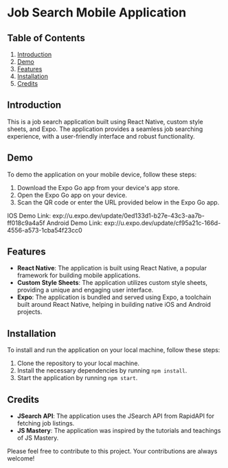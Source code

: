 # Job Search Mobile Application

## Table of Contents
1. [Introduction](##Introduction)
2. [Demo](##Demo)
3. [Features](##Features)
4. [Installation](##Installation)
5. [Credits](##Credits)

## Introduction
This is a job search application built using React Native, custom style sheets, and Expo. The application provides a seamless job searching experience, with a user-friendly interface and robust functionality.

## Demo
To demo the application on your mobile device, follow these steps:
1. Download the Expo Go app from your device's app store.
2. Open the Expo Go app on your device.
3. Scan the QR code or enter the URL provided below in the Expo Go app.

IOS Demo Link: exp://u.expo.dev/update/0ed133d1-b27e-43c3-aa7b-ff018c9a4a5f
Android Demo Link: exp://u.expo.dev/update/cf95a21c-166d-4556-a573-1cba54f23cc0


## Features
- **React Native**: The application is built using React Native, a popular framework for building mobile applications.
- **Custom Style Sheets**: The application utilizes custom style sheets, providing a unique and engaging user interface.
- **Expo**: The application is bundled and served using Expo, a toolchain built around React Native, helping in building native iOS and Android projects.

## Installation
To install and run the application on your local machine, follow these steps:
1. Clone the repository to your local machine.
2. Install the necessary dependencies by running `npm install`.
3. Start the application by running `npm start`.



## Credits
- **JSearch API**: The application uses the JSearch API from RapidAPI for fetching job listings.
- **JS Mastery**: The application was inspired by the tutorials and teachings of JS Mastery.

Please feel free to contribute to this project. Your contributions are always welcome!
